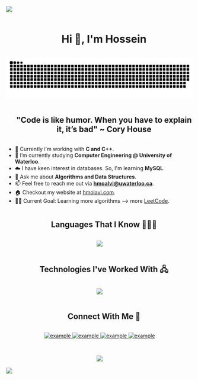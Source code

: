 <!-- horizontal divider(gradiant) -->
<img src="https://user-images.githubusercontent.com/73097560/115834477-dbab4500-a447-11eb-908a-139a6edaec5c.gif">

<!-- hi -->
<div id="user-content-toc">
  <ul align="center">
    <summary><h1 style="display: inline-block">Hi 👋, I'm Hossein </h1></summary>
  </ul>
</div>


<!--- snake -->
<div align="center">
  <img  src="resources/grid-snake.svg"
       alt="snake" /></a>
</div>


<!-- quote -->
<div id="user-content-toc">
  <ul align="center">
    <summary><h2 style="display: inline-block">"Code is like humor. When you have to explain it, it’s bad" ~ Cory House </h2></summary>
  </ul>
</div>


<!-- intro -->
- 🔭 Currently i'm working with **C and C++**.
- 🌱 I’m currently studying **Computer Engineering @ University of Waterloo**.
- ☁️ I have keen interest in databases. So, I'm learning **MySQL**.
- 📝 Ask me about **Algorithms and Data Structures**.
- 📫 Feel free to reach me out via **hmoalvi@uwaterloo.ca**.
- 🏠 Checkout my website at [hmolavi.com](https://hmolavi.com/). 
- 💪🏼 Current Goal: Learning more algorithms --> more [LeetCode](https://leetcode.com/_hossein/).


<!-- Languages -->
<div id="user-content-toc">
  <ul align="center">
    <summary><h2 style="display: inline-block">Languages That I Know 👨🏻‍💻</h2></summary>
  </ul>
</div>
<p align="center">
  <img src="https://skillicons.dev/icons?i=c,cpp,python,html,css,javascript,typescript,java,swift&perline=14" />
</p>


<!-- Technologies --> 
<div id="user-content-toc">
  <ul align="center">
    <summary><h2 style="display: inline-block">Technologies I've Worked With 🖧</h2></summary>
  </ul>
</div>
<p align="center">
  <img src="https://skillicons.dev/icons?i=git,github,vscode,visualstudio,react,swiftui,linux&perline=14" />
</p>


<!-- Connect with me -->
<div id="user-content-toc">
  <ul align="center">
    <summary><h2 style="display: inline-block">Connect With Me 🤝</h2></summary>
  </ul>
</div>
<p align="center">
  <a  href="https://linkedin.com/in/hmolavi" target="_blank">
    <img src="https://img.shields.io/badge/Linked%20In-0A66C2.svg?style=for-the-badge&logo=linkedin&logoColor=white" alt="example"/>
  </a>
  <a  href="https://t.me/hmolavi1" target="_blank">
    <img src="https://img.shields.io/badge/Telegram-26A5E4.svg?style=for-the-badge&logo=telegram&logoColor=white" alt="example"/>
  </a>
  <a href="mailto:hmolavi@uwaterloo.ca?subject=Feedback%20From%20Github&body=Hello," target="_blank">
    <img src="https://img.shields.io/badge/Outlook-0078D4.svg?style=for-the-badge&logo=microsoftoutlook&logoColor=white" alt="example"/>
  </a>
  <a href="https://leetcode.com/_hossein/" target="_blank">
    <img src="https://img.shields.io/badge/LeetCode-FFA116.svg?style=for-the-badge&logo=leetcode&logoColor=black" alt="example"/>
  </a>
</p>



<!-- space -->
<p>&nbsp;</p>


<!-- profile visit count -->
<div align="center">
  
[![](https://visitcount.itsvg.in/api?id=1010nishant&icon=3&color=6)]()
  
</div>


<!-- horizontal divider -->
<img src="https://user-images.githubusercontent.com/73097560/115834477-dbab4500-a447-11eb-908a-139a6edaec5c.gif">

